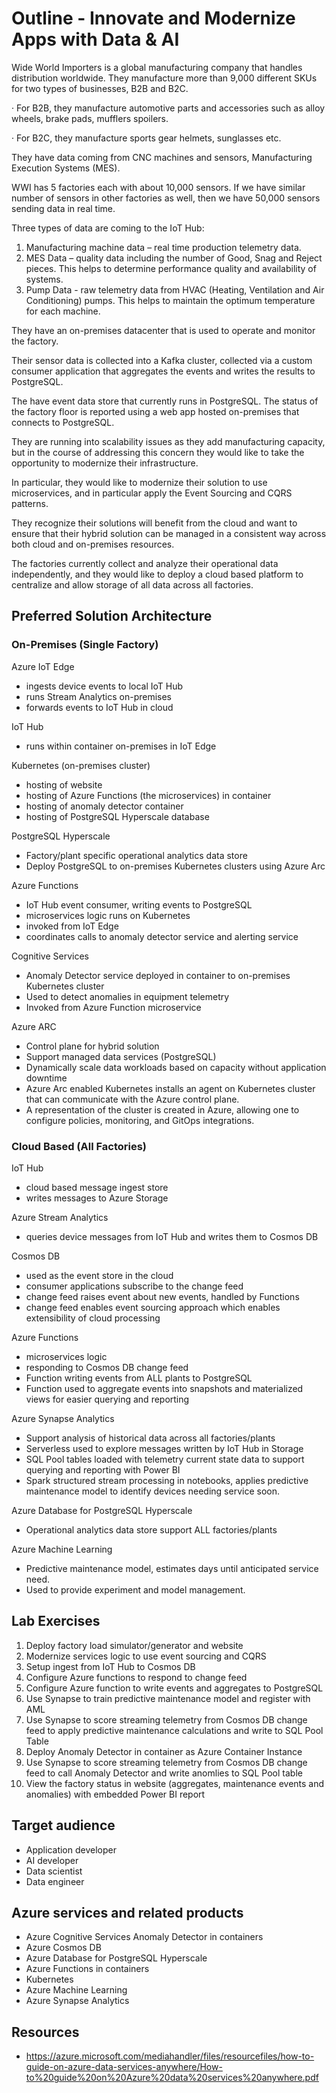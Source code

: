 # Outline - Innovate and Modernize Apps with Data & AI

Wide World Importers is a global manufacturing company that handles distribution worldwide. They manufacture more than 9,000 different SKUs for two types of businesses, B2B and B2C.

· For B2B, they manufacture automotive parts and accessories such as alloy wheels, brake pads, mufflers spoilers.

· For B2C, they manufacture sports gear helmets, sunglasses etc.

They have data coming from CNC machines and sensors, Manufacturing Execution Systems (MES).

WWI has 5 factories each with about 10,000 sensors. If we have similar number of sensors in other factories as well, then we have 50,000 sensors sending data in real time. 

Three types of data are coming to the IoT Hub:
1. Manufacturing machine data – real time production telemetry data.
2. MES Data – quality data including the number of Good, Snag and Reject pieces. This helps to determine performance quality and availability of systems.
3. Pump Data - raw telemetry data from HVAC (Heating, Ventilation and Air Conditioning) pumps. This helps to maintain the optimum temperature for each machine.

They have an on-premises datacenter that is used to operate and monitor the factory. 

Their sensor data is collected into a Kafka cluster, collected via a custom consumer application that aggregates the events and writes the results to PostgreSQL.

The have event data store that currently runs in PostgreSQL. The status of the factory floor is reported using a web app hosted on-premises that connects to PostgreSQL.

They are running into scalability issues as they add manufacturing capacity, but in the course of addressing this concern they would like to take the opportunity to modernize their infrastructure.
 
In particular, they would like to modernize their solution to use microservices, and in particular apply the Event Sourcing and CQRS patterns. 

They recognize their solutions will benefit from the cloud and want to ensure that their hybrid solution can be managed in a consistent way across both cloud and on-premises resources.

The factories currently collect and analyze their operational data independently, and they would like to deploy a cloud based platform to centralize and allow storage of all data across all factories.

## Preferred Solution Architecture

### On-Premises (Single Factory)

Azure IoT Edge
- ingests device events to local IoT Hub
- runs Stream Analytics on-premises
- forwards events to IoT Hub in cloud
  
IoT Hub
- runs within container on-premises in IoT Edge

Kubernetes (on-premises cluster)
- hosting of website 
- hosting of Azure Functions (the microservices) in container
- hosting of anomaly detector container
- hosting of PostgreSQL Hyperscale database

PostgreSQL Hyperscale
- Factory/plant specific operational analytics data store
- Deploy PostgreSQL to on-premises Kubernetes clusters using Azure Arc

Azure Functions
- IoT Hub event consumer, writing events to PostgreSQL
- microservices logic runs on Kubernetes
- invoked from IoT Edge
- coordinates calls to anomaly detector service and alerting service

Cognitive Services
- Anomaly Detector service deployed in container to on-premises Kubernetes cluster
- Used to detect anomalies in equipment telemetry
- Invoked from Azure Function microservice

Azure ARC 
- Control plane for hybrid solution
- Support managed data services (PostgreSQL)
- Dynamically scale data workloads based on capacity without application downtime
- Azure Arc enabled Kubernetes installs an agent on Kubernetes cluster that can communicate with the Azure control plane. 
- A representation of the cluster is created in Azure, allowing one to configure policies, monitoring, and GitOps integrations.

### Cloud Based (All Factories)
IoT Hub
- cloud based message ingest store
- writes messages to Azure Storage

Azure Stream Analytics
- queries device messages from IoT Hub and writes them to Cosmos DB

Cosmos DB
- used as the event store in the cloud
- consumer applications subscribe to the change feed 
- change feed raises event about new events, handled by Functions
- change feed enables event sourcing approach which enables extensibility of cloud processing

Azure Functions
- microservices logic 
- responding to Cosmos DB change feed
- Function writing events from ALL plants to PostgreSQL 
- Function used to aggregate events into snapshots and materialized views for easier querying and reporting

Azure Synapse Analytics
- Support analysis of historical data across all factories/plants
- Serverless used to explore messages written by IoT Hub in Storage
- SQL Pool tables loaded with telemetry current state data to support querying and reporting with Power BI
- Spark structured stream processing in notebooks, applies predictive maintenance model to identify devices needing service soon.

Azure Database for PostgreSQL Hyperscale
- Operational analytics data store support ALL factories/plants

Azure Machine Learning
- Predictive maintenance model, estimates days until anticipated service need.
- Used to provide experiment and model management. 

## Lab Exercises
1. Deploy factory load simulator/generator and website
2. Modernize services logic to use event sourcing and CQRS
3. Setup ingest from IoT Hub to Cosmos DB
4. Configure Azure functions to respond to change feed
5. Configure Azure function to write events and aggregates to PostgreSQL
6. Use Synapse to train predictive maintenance model and register with AML
7. Use Synapse to score streaming telemetry from Cosmos DB change feed to apply predictive maintenance calculations and write to SQL Pool Table
8. Deploy Anomaly Detector in container as Azure Container Instance
9. Use Synapse to score streaming telemetry from Cosmos DB change feed to call Anomaly Detector and write anomlies to SQL Pool table
10. View the factory status in website (aggregates, maintenance events and anomalies) with embedded Power BI report

## Target audience
-	Application developer
-	AI developer
-	Data scientist
-   Data engineer

## Azure services and related products
- Azure Cognitive Services Anomaly Detector in containers
- Azure Cosmos DB
- Azure Database for PostgreSQL Hyperscale
- Azure Functions in containers	
- Kubernetes
- Azure Machine Learning
- Azure Synapse Analytics


## Resources
- https://azure.microsoft.com/mediahandler/files/resourcefiles/how-to-guide-on-azure-data-services-anywhere/How-to%20guide%20on%20Azure%20data%20services%20anywhere.pdf


